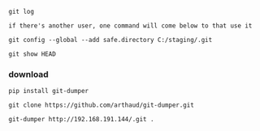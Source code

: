 ```
git log

if there's another user, one command will come below to that use it
```

```
git config --global --add safe.directory C:/staging/.git  
```

```
git show HEAD
```

### download

```
pip install git-dumper
```

```
git clone https://github.com/arthaud/git-dumper.git
```

```
git-dumper http://192.168.191.144/.git .
```